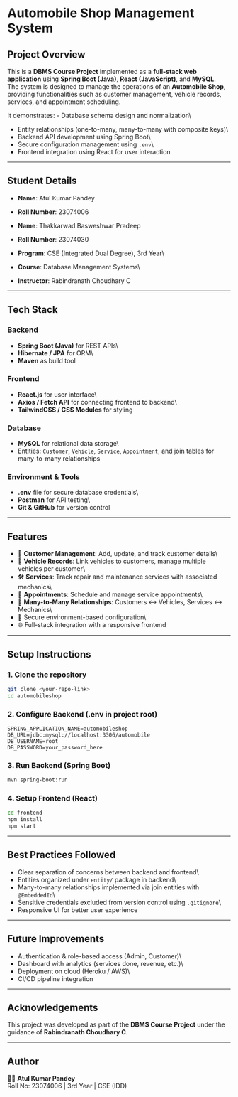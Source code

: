 # Automobile Shop Management System

## Project Overview

This is a **DBMS Course Project** implemented as a **full-stack web
application** using **Spring Boot (Java)**, **React (JavaScript)**, and
**MySQL**.\
The system is designed to manage the operations of an **Automobile
Shop**, providing functionalities such as customer management, vehicle
records, services, and appointment scheduling.

It demonstrates: - Database schema design and normalization\
- Entity relationships (one-to-many, many-to-many with composite keys)\
- Backend API development using Spring Boot\
- Secure configuration management using `.env`\
- Frontend integration using React for user interaction

------------------------------------------------------------------------

## Student Details

-   **Name**: Atul Kumar Pandey
-   **Roll Number**: 23074006
-   **Name**: Thakkarwad Basweshwar Pradeep
-   **Roll Number**: 23074030

-   **Program**: CSE (Integrated Dual Degree), 3rd Year\
-   **Course**: Database Management Systems\
-   **Instructor**: Rabindranath Choudhary C

------------------------------------------------------------------------

## Tech Stack

### Backend

-   **Spring Boot (Java)** for REST APIs\
-   **Hibernate / JPA** for ORM\
-   **Maven** as build tool

### Frontend

-   **React.js** for user interface\
-   **Axios / Fetch API** for connecting frontend to backend\
-   **TailwindCSS / CSS Modules** for styling

### Database

-   **MySQL** for relational data storage\
-   Entities: `Customer`, `Vehicle`, `Service`, `Appointment`, and join
    tables for many-to-many relationships

### Environment & Tools

-   **.env** file for secure database credentials\
-   **Postman** for API testing\
-   **Git & GitHub** for version control

------------------------------------------------------------------------

## Features

-   👤 **Customer Management**: Add, update, and track customer details\
-   🚗 **Vehicle Records**: Link vehicles to customers, manage multiple
    vehicles per customer\
-   🛠 **Services**: Track repair and maintenance services with
    associated mechanics\
-   📅 **Appointments**: Schedule and manage service appointments\
-   🔗 **Many-to-Many Relationships**: Customers ↔ Vehicles, Services ↔
    Mechanics\
-   🔐 Secure environment-based configuration\
-   🌐 Full-stack integration with a responsive frontend

------------------------------------------------------------------------

## Setup Instructions

### 1. Clone the repository

``` bash
git clone <your-repo-link>
cd automobileshop
```

### 2. Configure Backend (.env in project root)

``` env
SPRING_APPLICATION_NAME=automobileshop
DB_URL=jdbc:mysql://localhost:3306/automobile
DB_USERNAME=root
DB_PASSWORD=your_password_here
```

### 3. Run Backend (Spring Boot)

``` bash
mvn spring-boot:run
```

### 4. Setup Frontend (React)

``` bash
cd frontend
npm install
npm start
```

------------------------------------------------------------------------

## Best Practices Followed

-   Clear separation of concerns between backend and frontend\
-   Entities organized under `entity/` package in backend\
-   Many-to-many relationships implemented via join entities with
    `@EmbeddedId`\
-   Sensitive credentials excluded from version control using
    `.gitignore`\
-   Responsive UI for better user experience

------------------------------------------------------------------------

## Future Improvements

-   Authentication & role-based access (Admin, Customer)\
-   Dashboard with analytics (services done, revenue, etc.)\
-   Deployment on cloud (Heroku / AWS)\
-   CI/CD pipeline integration

------------------------------------------------------------------------

## Acknowledgements

This project was developed as part of the **DBMS Course Project** under
the guidance of **Rabindranath Choudhary C**.

------------------------------------------------------------------------

## Author

👨‍💻 **Atul Kumar Pandey**\
Roll No: 23074006 \| 3rd Year \| CSE (IDD)
